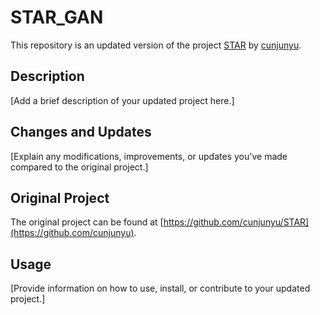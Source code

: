 # STAR_GAN

This repository is an updated version of the project [STAR](https://github.com/cunjunyu/STAR) by [cunjunyu](https://github.com/cunjunyu).

## Description

[Add a brief description of your updated project here.]

## Changes and Updates

[Explain any modifications, improvements, or updates you've made compared to the original project.]

## Original Project

The original project can be found at [https://github.com/cunjunyu/STAR](https://github.com/cunjunyu).

## Usage

[Provide information on how to use, install, or contribute to your updated project.]
